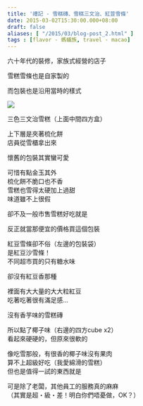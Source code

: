 ```yaml
---
title: '禮記 - 雪糕磚、雪糕三文治、紅荳雪條'
date: 2015-03-02T15:30:00.000+08:00
draft: false
aliases: [ "/2015/03/blog-post_2.html" ]
tags : [flavor - 螞蟻族, travel - macao]
---
```


六十年代的裝修，家族式經營的店子  

雪糕雪條也是自家製的

而包裝也是沿用當時的樣式

![](/images/macau11.jpg)

三色三文治雪糕（上面中間四方盒）

上下層是夾著梳化餅  
店員從雪櫃拿出來

懷舊的包裝其實蠻可愛  
  
可惜有點金玉其外  
梳化餅不脆口也不香  
雪糕也雪得太硬加上過甜  
味道雖不上很假

卻不及一般市售雪糕好吃就是

反正就當那便宜的價格買這個包裝  
  
紅豆雪條卻不俗（左邊的包裝袋）  
是紅豆沙雪條！  
不同超市買的只有糖水味

卻沒有紅豆香那種

裡面有大大量的大大粒紅豆  
吃著吃著很有滿足感...  
  
沒有香芋味的雪糕磚

所以點了椰子味（右邊的四方cube x2）  
看起來硬硬的，但原來很軟的

像吃雪那般，有很香的椰子味沒有果肉  
算不上超級好吃（我愛綿滑的雪糕）  
但也是值得一試的東西就是  
  
可是除了老闆，其他員工的服務真的麻麻  
（其實是超・級・差！明白你們唔憂做，OK？）
